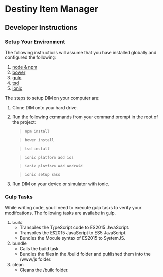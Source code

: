 # Destiny Item Manager

## Developer Instructions

### Setup Your Environment

The following instructions will assume that you have installed globally and configured the following:

1. [node & npm](https://nodejs.org)
2. [bower](https://github.com/bower/bower)
3. [gulp](https://github.com/gulpjs/gulp/blob/master/docs/getting-started.md)
4. [tsd](https://github.com/DefinitelyTyped/tsd)
5. [ionic](http://ionicframework.com/docs/guide/installation.html)

The steps to setup DIM on your computer are:

1. Clone DIM onto your hard drive.
2. Run the following commands from your command prompt in the root of the project:
	
	>	`npm install`
	
	>	`bower install`
	
	>	`tsd install`
	
	>	`ionic platform add ios`
	
	>	`ionic platform add android`
	
	>	`ionic setup sass`
	
3. Run DIM on your device or simulator with ionic.

### Gulp Tasks

While writing code, you'll need to execute gulp tasks to verify your modifcations.  The following tasks are availabe in gulp.

1. build
	* Transpiles the TypeScript code to ES2015 JavaScript.
	* Transpiles the ES2015 JavaScript to ES5 JavaScript.
	* Bundles the Module syntax of ES2015 to SystemJS.
2. bundle
	* Calls the build task.
	* Bundles the files in the /build folder and published them into the /www/js folder.
3. clean
	* Cleans the /build folder.